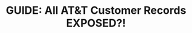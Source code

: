 ---
title: "GUIDE: All AT&T Customer Records EXPOSED?!"
description: "Episode 186: The latest massive AT&T data breach, Google's good week, Signal drama, and more!"
episode: 186
datePublished: 2024-07-19
dateUpdated: 2024-07-19
linkForum: "https://discuss.techlore.tech/t/all-at-t-customer-records-exposed/9239"
idYouTube: "iOquKaghW2o"
idPeerTube: "jEk6QqncdXWd1FkvwENBu1"
idOdysee: "all-at-t-customer-records-exposed-!:a"
tags: ["Videos", "Guide"]
---